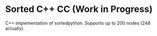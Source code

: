 # Sorted C++ CC (Work in Progress)

C++ implementation of sortedpython. Supports up to 200 nodes (248 actually).